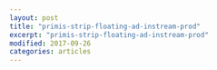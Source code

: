 ```yaml
---
layout: post
title: "primis-strip-floating-ad-instream-prod"
excerpt: "primis-strip-floating-ad-instream-prod"
modified: 2017-09-26
categories: articles
---
```

<br>
<div class="apester-strip" is-mobile-only="false" data-channel-tokens="5ebcfe410c748ba549c7fda5" item-shape="roundSquare" item-size="medium" strip-background="transparent" thumbnails-stroke-color="rgb(264, 46, 61)"  header-font-family="Lato"  header-provider="system"  header-font-size="18"  header-font-color="rgba(0,0,0,1)"  header-font-weight="400"  header-ltr="true"  top-border-width="0"  top-border-color="#000000ff"  bottom-border-width="0"  bottom-border-color="#000000ff"  data-fast-strip="true"></div><script async src="https://static.apester.com/js/sdk/latest/apester-sdk.js"></script>
<br>

